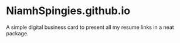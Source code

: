 # NiamhSpingies.github.io
A simple digital business card to present all my resume links in a neat package. 
